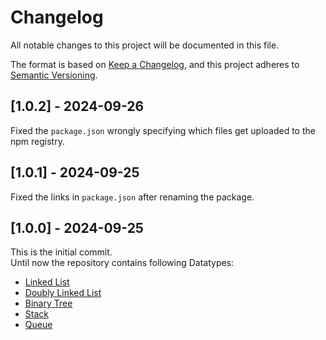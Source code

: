 # Changelog

All notable changes to this project will be documented in this file.

The format is based on [Keep a Changelog](https://keepachangelog.com/en/1.1.0/),
and this project adheres to [Semantic Versioning](https://semver.org/spec/v2.0.0.html).

## [1.0.2] - 2024-09-26
Fixed the `package.json` wrongly specifying which files get uploaded to the
npm registry.

## [1.0.1] - 2024-09-25
Fixed the links in `package.json` after renaming the package.

## [1.0.0] - 2024-09-25
This is the initial commit.  
Until now the repository contains following Datatypes:
- [Linked List](../classes/datatypes/LINKED_LIST.md)
- [Doubly Linked List](../classes/datatypes/LINKED_LIST.md)
- [Binary Tree](../classes/datatypes/BINARY_TREE.md)
- [Stack](../classes/datatypes/STACK.md)
- [Queue](../classes/datatypes/QUEUE.md)
